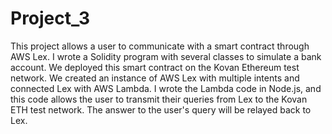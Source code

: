 # Project_3
This project allows a user to communicate with a smart contract through AWS Lex. I wrote a Solidity program with several classes to simulate a bank account. We deployed this smart contract on the Kovan Ethereum test network. We created an instance of AWS Lex with multiple intents and connected Lex with AWS Lambda. I wrote the Lambda code in Node.js, and this code allows the user to transmit their queries from Lex to the Kovan ETH test network. The answer to the user's query will be relayed back to Lex.
